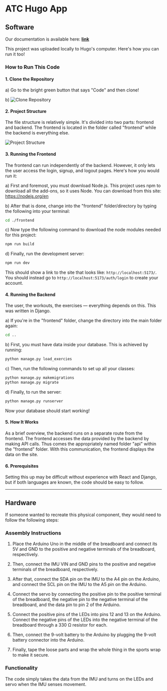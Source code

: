 # ATC Hugo App

## Software

Our documentation is available here: **[link](https://sites.google.com/view/beaver-works-assistive-tech/create-challenge/2025-projects-section/422-tj-team-5?authuser=0)**

This project was uploaded locally to Hugo's computer. Here's how you can run it too!

### How to Run This Code

#### 1. Clone the Repository

a) Go to the bright green button that says "Code" and then clone!

b) ![Clone Repository](https://github.com/user-attachments/assets/fef0ee6c-c088-4685-b92d-c34d628fc777)

#### 2. Project Structure

The file structure is relatively simple. It's divided into two parts: frontend and backend. The frontend is located in the folder called "frontend" while the backend is everything else.

![Project Structure](https://github.com/user-attachments/assets/999a3616-b099-4658-b932-c226e4a11878)

#### 3. Running the Frontend

The frontend can run independently of the backend. However, it only lets the user access the login, signup, and logout pages. Here's how you would run it:

a) First and foremost, you must download Node.js. This project uses npm to download all the add-ons, so it uses Node. You can download from this site: https://nodejs.org/en

b) After that is done, change into the "frontend" folder/directory by typing the following into your terminal:
```bash
cd ./frontend
```

c) Now type the following command to download the node modules needed for this project:
```bash
npm run build
```

d) Finally, run the development server:
```bash
npm run dev
```
This should show a link to the site that looks like: `http://localhost:5173/`. You should instead go to `http://localhost:5173/auth/login` to create your account.

#### 4. Running the Backend

The user, the workouts, the exercises — everything depends on this. This was written in Django.

a) If you're in the "frontend" folder, change the directory into the main folder again:
```bash
cd ..
```

b) First, you must have data inside your database. This is achieved by running:
```bash
python manage.py load_exercies
```

c) Then, run the following commands to set up all your classes:
```bash
python manage.py makemigrations
python manage.py migrate
```

d) Finally, to run the server:
```bash
python manage.py runserver
```
Now your database should start working!

#### 5. How It Works

As a brief overview, the backend runs on a separate route from the frontend. The frontend accesses the data provided by the backend by making API calls. Thus comes the appropriately named folder "api" within the "frontend" folder. With this communication, the frontend displays the data on the site.

#### 6. Prerequisites

Setting this up may be difficult without experience with React and Django, but if both languages are known, the code should be easy to follow.

---

## Hardware

If someone wanted to recreate this physical component, they would need to follow the following steps:

### Assembly Instructions

1. Place the Arduino Uno in the middle of the breadboard and connect its 5V and GND to the positive and negative terminals of the breadboard, respectively.

2. Then, connect the IMU VIN and GND pins to the positive and negative terminals of the breadboard, respectively.

3. After that, connect the SDA pin on the IMU to the A4 pin on the Arduino, and connect the SCL pin on the IMU to the A5 pin on the Arduino.

4. Connect the servo by connecting the positive pin to the positive terminal of the breadboard, the negative pin to the negative terminal of the breadboard, and the data pin to pin 2 of the Arduino.

5. Connect the positive pins of the LEDs into pins 12 and 13 on the Arduino. Connect the negative pins of the LEDs into the negative terminal of the breadboard through a 330 Ω resistor for each.

6. Then, connect the 9-volt battery to the Arduino by plugging the 9-volt battery connector into the Arduino.

7. Finally, tape the loose parts and wrap the whole thing in the sports wrap to make it secure.

### Functionality

The code simply takes the data from the IMU and turns on the LEDs and servo when the IMU senses movement.
